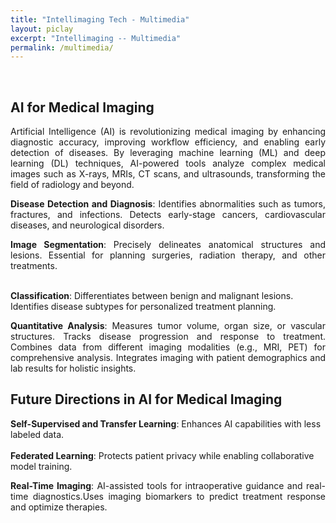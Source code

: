 ```yaml
---
title: "Intellimaging Tech - Multimedia"
layout: piclay
excerpt: "Intellimaging -- Multimedia"
permalink: /multimedia/
---
```


<br/>

<!--# Pictures-->


## AI for Medical Imaging
<p style="text-align: justify;">Artificial Intelligence (AI) is revolutionizing medical imaging by enhancing diagnostic accuracy, improving workflow efficiency, and enabling early detection of diseases. By leveraging machine learning (ML) and deep learning (DL) techniques, AI-powered tools analyze complex medical images such as X-rays, MRIs, CT scans, and ultrasounds, transforming the field of radiology and beyond.</p>

<p style="text-align: justify;"><b>Disease Detection and Diagnosis</b>: Identifies abnormalities such as tumors, fractures, and infections. Detects early-stage cancers, cardiovascular diseases, and neurological disorders.</p>

<p style="text-align: justify;"><b>Image Segmentation</b>: Precisely delineates anatomical structures and lesions. Essential for planning surgeries, radiation therapy, and other treatments.</p>
<br>
<b>Classification</b>: Differentiates between benign and malignant lesions. Identifies disease subtypes for personalized treatment planning.
<br>
<p style="text-align: justify;"><b>Quantitative Analysis</b>: Measures tumor volume, organ size, or vascular structures. Tracks disease progression and response to treatment. Combines data from different imaging modalities (e.g., MRI, PET) for comprehensive analysis. Integrates imaging with patient demographics and lab results for holistic insights.</p>


## Future Directions in AI for Medical Imaging
<b>Self-Supervised and Transfer Learning</b>: Enhances AI capabilities with less labeled data.
<br>
<br>
<b>Federated Learning</b>: Protects patient privacy while enabling collaborative model training.
<br>
<p style="text-align: justify;"><b>Real-Time Imaging</b>: AI-assisted tools for intraoperative guidance and real-time diagnostics.Uses imaging biomarkers to predict treatment response and optimize therapies.</p>



<!-- 
<iframe width="640" height="360" src="https://www.tube.com/embed/iaP5uIBYmGE?si=8EGqudj9qd_orU9v" title="YouTube video player" frameborder="0" allow="accelerometer; autoplay; clipboard-write; encrypted-media; gyroscope; picture-in-picture; web-share" referrerpolicy="strict-origin-when-cross-origin" allowfullscreen></iframe>

<iframe width="640" height="360" src="https://www.tube.com/embed/qgSVcsaJqKk?si=pQ9f_6ADemTqi-6H" title="YouTube video player" frameborder="0" allow="accelerometer; autoplay; clipboard-write; encrypted-media; gyroscope; picture-in-picture; web-share" referrerpolicy="strict-origin-when-cross-origin" allowfullscreen></iframe> 
-->

